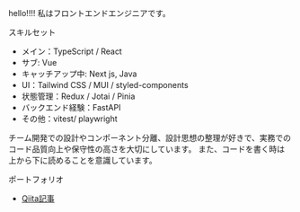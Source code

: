 hello!!!! 
私はフロントエンドエンジニアです。

スキルセット
- メイン：TypeScript / React
- サブ: Vue
- キャッチアップ中: Next js, Java 
- UI：Tailwind CSS / MUI / styled-components
- 状態管理：Redux / Jotai / Pinia 
- バックエンド経験：FastAPI 
- その他：vitest/ playwright

チーム開発での設計やコンポーネント分離、設計思想の整理が好きで、実務でのコード品質向上や保守性の高さを大切にしています。
また、コードを書く時は上から下に読めることを意識しています。

ポートフォリオ
- [Qiita記事](https://qiita.com/nuhaha_2023)
